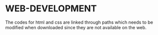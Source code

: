 # WEB-DEVELOPMENT
The codes for html and css are linked through paths which needs to be modified when downloaded since they are not available on the web.
